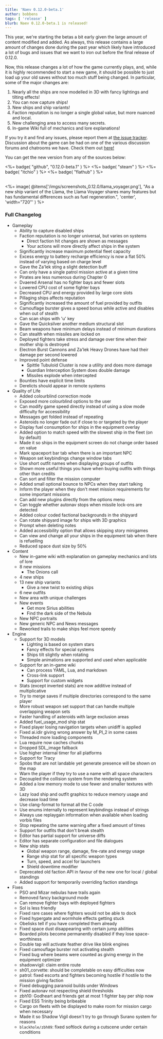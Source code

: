 ```yaml
---
title: 'Naev 0.12.0-beta.1'
author: bobbens
tags: [ 'release' ]
blurb: Naev 0.12.0-beta.1 is released!
---
```


This year, we're starting the betas a bit early given the large amount of
content modified and added. As always, this release contains a large amount of
changes done during the past year which likely have introduced a lot of bugs
and issues that we want to iron out before the final release of 0.12.0.

Now, this release changes a lot of how the game currently plays, and, while it
is highly recommended to start a new game, it should be possible to just load
up your old saves without too much stuff being changed. In particular, some of
the major changes are:

1. Nearly all the ships are now modelled in 3D with fancy lightings and tilting effects!
2. You can now capture ships!
3. New ships and ship variants!
4. Faction reputation is no longer a single global value, but more nuanced and local.
5. New challenging area to access many secrets.
6. In-game Wiki full of mechanics and lore explanations!

If you try it and find any issues, please report them at [the issue
tracker](https://github.com/naev/naev/issues). Discussion about the game can be
had on one of the various discussion forums and chatrooms we have. Check them
out [here!](https://naev.org/contact/)

You can get the new version from any of the sources below:

<%= badge( "github", "0.12.0-beta.1" ) %>
<%= badge( "steam" ) %>
<%= badge( "itchio" ) %>
<%= badge( "flathub" ) %>

<br>
<%= image( @items['/imgs/screenshots_0.12.0/llama_voyager.png'], "As a new ship variant of the Llama, the Llama Voyager shares many features but has fundamental differences such as fuel regeneration.", 'center', 'width="720"' ) %>

### Full Changelog
* Gameplay
    * Ability to capture disabled ships
    * Faction reputation is no longer universal, but varies on systems
        * Direct faction hit changes are shown as messages
        * Your actions will more directly affect ships in the system
    * Significantly increase maximum potential fleet capacity
    * Excess energy to battery recharge efficiency is now a flat 50% instead of varying based on charge level
    * Gave the Za'lek sting a slight detection buff
    * Can only have a single patrol mission active at a given time
    * Pirates are less numerous during Chapter 0
    * Dvaered Arsenal has no fighter bays and fewer slots
    * Lowered CPU cost of some fighter bays
    * Decreased CPU and energy provided by large core slots
    * Pillaging ships affects reputation
    * Significantly increased the amount of fuel provided by outfits
    * Camouflage burster gives a speed bonus while active and disables when out of stealth
    * Can scan ships with 'u' key
    * Gave the Quicksilver another medium structural slot
    * Beam weapons have minimum delays instead of minimum durations
    * Can stealth when missiles are locked on
    * Deployed fighters take stress and damage over time when their mother ship is destroyed
    * Electron Burst Cannons and Za'lek Heavy Drones have had their damage per second lowered
    * Improved point defense
        * Spittle Tubuloid Cluster is now a utility and does more damage
        * Guardian Interception System does double damage
        * Missiles explode when intercepted
    * Bounties have explicit time limits
    * Derelicts should appear in remote systems
* Quality of Life
    * Added colourblind correction mode
    * Exposed more colourblind options to the user
    * Can modify game speed directly instead of using a slow mode difficulty for accessibility
    * Messages get folded instead of repeating
    * Asteroids no longer fade out if close to or targeted by the player
    * Display fuel consumption for ships in the equipment overlay
    * Added option to match speed with the slowest ship in the fleet (on by default)
    * Made it so ships in the equipment screen do not change order based on value
    * Mark spaceport bar tab when there is an important NPC
    * Weapon set keybindings change window tabs
    * Use short outfit names when displaying groups of outfits
    * Shown more useful things you have when buying outfits with things other than credits
    * Can sort and filter the mission computer
    * Added small optional bounce to NPCs when they start talking
    * Inform the player when they don't meet mission requirements for some important missions
    * Can add new plugins directly from the options menu
    * Can toggle whether autonav stops when missile lock-ons are detected
    * Added colour coded factional backgrounds in the shipyard
    * Can rotate shipyard image for ships with 3D graphics
    * Prompt when deleting notes
    * Added accessibility option that allows skipping story minigames
    * Can view and change all your ships in the equipment tab when there is refuelling
    * Reduced space dust size by 50%
* Content
    * New in-game wiki with explanation on gameplay mechanics and lots of lore
    * 8 new missions
        * The Onions call
    * 4 new ships
    * 13 new ship variants
        * Give a new twist to existing ships
    * 6 new outfits
    * New area with unique challenges
    * New events
        * Get more Sirius abilities
        * Find the dark side of the Nebula
    * New NPC portraits
    * New generic NPC and News messages
    * Reworked trails to make ships feel more speedy
* Engine
    * Support for 3D models
        * Lighting is based on system stars
        * Fancy effects for special systems
        * Ships tilt slightly when rotating
        * Simple animations are supported and used when applicable
    * Support for an in-game wiki
        * Can process YAML, Lua, and markdown
        * Cross-link support
        * Support for custom widgets
    * Stats (except inverted stats) are now additive instead of multiplicative
    * Try to merge saves if multiple directories correspond to the same player
    * More robust weapon set support that can handle multiple overlapping weapon sets
    * Faster handling of asteroids with large exclusion areas
    * Added fuel_usage_mod ship stat
    * Fixed player losing navigation targets when unidiff is applied
    * Fixed ai.idir giving wrong answer by M_PI_2 in some cases
    * Threaded more loading components
    * Lua require now caches chunks
    * Dropped SDL_image fallback
    * Use higher internal timer for all platforms
    * Support for Tracy
    * Spobs that are not landable yet generate presence will be shown on the map
    * Warn the player if they try to use a name with all space characters
    * Decoupled the collision system from the rendering system
    * Added a low memory mode to use fewer and smaller textures with 3D
    * Lazy load ship and outfit graphics to reduce memory usage and decrease load time
    * Use clang-format to format all the C code
    * Use enums internally to represent keybindings instead of strings
    * Always use replaygain information when available when loading vorbis files
    * Stop repeating the same warning after a fixed amount of times
    * Support for outfits that don't break stealth
    * Editor has partial support for universe diffs
    * Editor has separate configuration and file dialogues
    * New ship stats
        * Global weapon range, damage, fire-rate and energy usage
        * Range ship stat for all specific weapon types
        * Turn, speed, and accel for launchers
        * Shield downtime modifier
    * Deprecated old faction API in favour of the new one for local / global standings
    * Added support for temporarily overriding faction standings
* Fixes
    * PSO and Mizar nebulas have trails again
    * Removed fancy background mode
    * Can remove fighter bays with deployed fighters
    * Sol is less friendly
    * Fixed rare cases where fighters would not be able to dock
    * Fixed hypergate and wormhole effects getting stuck
    * Obelisks tell if you have completed them already
    * Fixed space dust disappearing with certain jump abilities
    * Boarded pilots become permanently disabled if they lose space-worthiness
    * Double tap will activate feather drive like blink engines
    * Fixed camouflage burster not activating stealth
    * Fixed bug where beams were counted as giving energy in the equipment optimizer
    * shadowvigil: claim entire route
    * sh01_corvette: should be completable on easy difficulties now
    * patrol: fixed escorts and fighters becoming hostile if hostile to the mission giving faction
    * Fixed debugging paranoid builds under Windows
    * Fixed autonav not respecting shield thresholds
    * zbh10: Godheart and friends get at most 1 fighter bay per ship now
    * Fixed ESS Trinity being bribeable
    * Cargo on fleets with be displayed to make room for mission cargo when necessary
    * Made it so Shadow Vigil doesn't try to go through Surano system for reasons
    * `blackhole/zbh09`: fixed softlock during a cutscene under certain conditions
